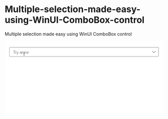 # Multiple-selection-made-easy-using-WinUI-ComboBox-control
Multiple selection made easy using WinUI ComboBox control

![](MultiselectComboBox/Images/multiselect.gif)
